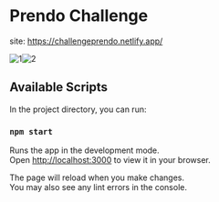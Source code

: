 # Prendo Challenge

site: https://challengeprendo.netlify.app/

![1](https://user-images.githubusercontent.com/84545725/209749679-32e89441-2372-4d72-96bc-9440277717b7.jpeg)![2](https://user-images.githubusercontent.com/84545725/209749687-5f8f2136-d780-4951-a9a8-6148a80dc37b.jpeg)



## Available Scripts

In the project directory, you can run:

### `npm start`

Runs the app in the development mode.\
Open [http://localhost:3000](http://localhost:3000) to view it in your browser.

The page will reload when you make changes.\
You may also see any lint errors in the console.

